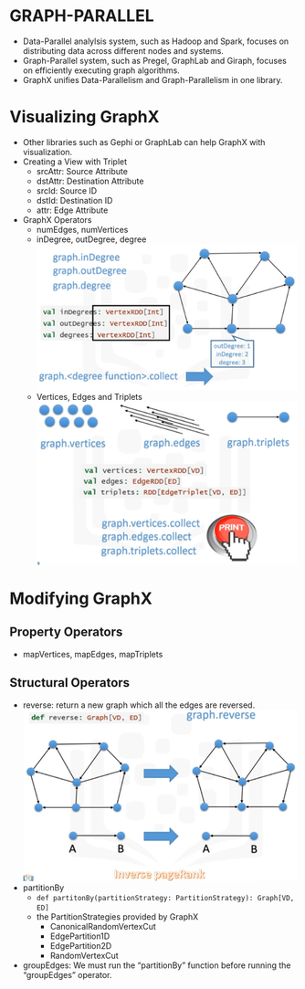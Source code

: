 # GRAPH-PARALLEL
* Data-Parallel analylsis system, such as Hadoop and Spark, focuses on distributing data across different nodes and systems.
* Graph-Parallel system, such as Pregel, GraphLab and Giraph, focuses on efficiently executing graph algorithms.
* GraphX unifies Data-Parallelism and Graph-Parallelism in one library.

# Visualizing GraphX
* Other libraries such as Gephi or GraphLab can help GraphX with visualization.
* Creating a View with Triplet
  - srcAttr: Source Attribute
  - dstAttr: Destination Attribute
  - srcId: Source ID
  - dstId: Destination ID
  - attr: Edge Attribute
* GraphX Operators
  - numEdges, numVertices
  - inDegree, outDegree, degree  
  ![Graphx Operator Degree](graphx-operator-degree.PNG)
  - Vertices, Edges and Triplets  
  ![Graphx Operators Vertice Edge Triplet](graphx-operator-vertice-edge-triplet.PNG)

# Modifying GraphX
## Property Operators
* mapVertices, mapEdges, mapTriplets

## Structural Operators
* reverse: return a new graph which all the edges are reversed.  
![Graphx Operators Reverse](graphx-operator-reverse.PNG)
* partitionBy
  - `def partitonBy(partitionStrategy: PartitionStrategy): Graph[VD, ED]`
  - the PartitionStrategies provided by GraphX
    * CanonicalRandomVertexCut
    * EdgePartition1D
    * EdgePartition2D
    * RandomVertexCut
* groupEdges: We must run the “partitionBy” function before running the “groupEdges” operator.
